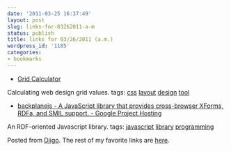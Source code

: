 ```yaml
---
date: '2011-03-25 16:37:49'
layout: post
slug: links-for-03262011-a-m
status: publish
title: links for 03/26/2011 (a.m.)
wordpress_id: '1185'
categories:
- bookmarks
---
```



  * [Grid Calculator](http://www.29digital.net/grid)


Calculating web design grid values.
 tags:                      [css](http://www.diigo.com/user/eobrain/css)            [layout](http://www.diigo.com/user/eobrain/layout)            [design](http://www.diigo.com/user/eobrain/design)            [tool](http://www.diigo.com/user/eobrain/tool)


  * [backplanejs - A JavaScript library that provides cross-browser XForms, RDFa, and SMIL support. - Google Project Hosting](http://code.google.com/p/backplanejs)


An RDF-oriented Javascript library.
 tags:                      [javascript](http://www.diigo.com/user/eobrain/javascript)            [library](http://www.diigo.com/user/eobrain/library)            [programming](http://www.diigo.com/user/eobrain/programming)


Posted from [Diigo](http://www.diigo.com). The rest of my favorite links are [here](http://www.diigo.com/user/eobrain).

